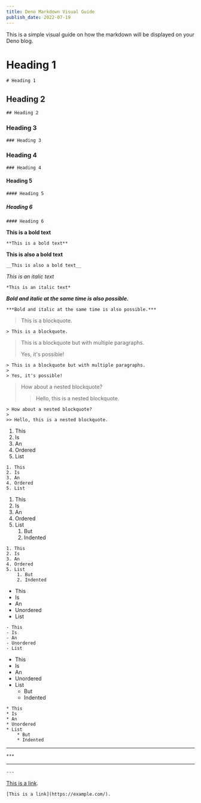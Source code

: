 ```yaml
---
title: Deno Markdown Visual Guide
publish_date: 2022-07-19
---
```


This is a simple visual guide on how the markdown will be displayed on your Deno blog.

# Heading 1

```
# Heading 1
```

## Heading 2

```
## Heading 2
```

### Heading 3

```
### Heading 3
```

### Heading 4

```
### Heading 4
```

#### Heading 5

```
#### Heading 5
```

##### Heading 6

```
#### Heading 6
```


**This is a bold text**

```
**This is a bold text**
```

__This is also a bold text__


```
__This is also a bold text__
```

*This is an italic text*

```
*This is an italic text*
```

***Bold and italic at the same time is also possible.***

```
***Bold and italic at the same time is also possible.***
```

> This is a blockquote.

```
> This is a blockquote.
```

> This is a blockquote but with multiple paragraphs.
>
> Yes, it's possible!

```
> This is a blockquote but with multiple paragraphs.
>
> Yes, it's possible!
```

> How about a nested blockquote?
>
>> Hello, this is a nested blockquote.

```
> How about a nested blockquote?
>
>> Hello, this is a nested blockquote.
```

1. This
2. Is
3. An
4. Ordered
5. List

```
1. This
2. Is
3. An
4. Ordered
5. List
```

1. This
2. Is
3. An
4. Ordered
5. List
    1. But
    2. Indented

```
1. This
2. Is
3. An
4. Ordered
5. List
    1. But
    2. Indented
```

- This
- Is
- An
- Unordered
- List

```
- This
- Is
- An
- Unordered
- List
```

* This
* Is
* An
* Unordered
* List
    * But
    * Indented

```
* This
* Is
* An
* Unordered
* List
    * But
    * Indented

```
***

```
***
```

---

```
---
```

[This is a link](https://example.com/).

```
[This is a link](https://example.com/).
```